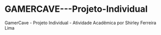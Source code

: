 # GAMERCAVE---Projeto-Individual
GamerCave - Projeto Individual - Atividade Acadêmica por Shirley Ferreira Lima
